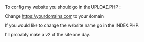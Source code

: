 To config my website you should go in the UPLOAD.PHP :

Change https://yourdomains.com to your domain

If you would like to change the website name go in the INDEX.PHP.

I'll probably make a v2 of the site one day.
